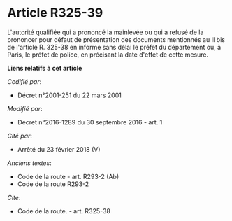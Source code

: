 # Article R325-39

L'autorité qualifiée qui a prononcé la mainlevée ou qui a refusé de la prononcer pour défaut de présentation des documents
mentionnés au II bis de l'article R. 325-38 en informe sans délai le préfet du département ou, à Paris, le préfet de police,
en précisant la date d'effet de cette mesure.

**Liens relatifs à cet article**

_Codifié par_:

  - Décret n°2001-251 du 22 mars 2001

_Modifié par_:

  - Décret n°2016-1289 du 30 septembre 2016 - art. 1

_Cité par_:

  - Arrêté du 23 février 2018 (V)

_Anciens textes_:

  - Code de la route - art. R293-2 (Ab)
  - Code de la route R293-2

_Cite_:

  - Code de la route. - art. R325-38
